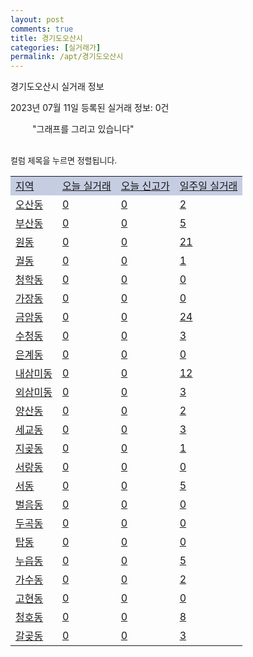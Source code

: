 ```yaml
---
layout: post
comments: true
title: 경기도오산시
categories: [실거래가]
permalink: /apt/경기도오산시
---
```


경기도오산시 실거래 정보

2023년 07월 11일 등록된 실거래 정보: 0건

<!--<script async src="https://pagead2.googlesyndication.com/pagead/js/adsbygoogle.js?client=ca-pub-3485438051770037"
 crossorigin="anonymous"></script>-->

<script type="text/javascript">
  google.charts.load('current', {'packages':['corechart']});
  google.charts.setOnLoadCallback(drawChart);

  function drawChart() {
    var data = google.visualization.arrayToDataTable([['거래일', '매매', '전월세', '전매'], ['21-01', 7, 4, 0], ['21-02', 0, 1, 0], ['21-03', 2, 8, 0], ['21-04', 0, 1, 0], ['21-05', 8, 0, 0], ['21-06', 10, 12, 1], ['21-07', 242, 230, 4], ['21-08', 293, 338, 8], ['21-09', 225, 549, 4], ['21-10', 167, 392, 1], ['21-11', 78, 417, 0], ['21-12', 78, 420, 1], ['22-01', 61, 295, 4], ['22-02', 86, 422, 2], ['22-03', 116, 280, 4], ['22-04', 139, 343, 7], ['22-05', 143, 363, 18], ['22-06', 103, 414, 4], ['22-07', 79, 375, 2], ['22-08', 69, 329, 8], ['22-09', 59, 341, 1], ['22-10', 56, 336, 0], ['22-11', 79, 300, 1], ['22-12', 106, 323, 0], ['23-01', 105, 304, 1], ['23-02', 191, 488, 1], ['23-03', 241, 371, 3], ['23-04', 196, 420, 30], ['23-05', 225, 329, 47], ['23-06', 155, 292, 24], ['23-07', 12, 60, 4]]);

    var options = {
      title: '최근 1년간 유형별 거래량 추이',
      legend: { position: 'bottom' }
    };

    setTimeout(function() {
        var chart = new google.visualization.LineChart(document.getElementById('columnchart_material'));
        chart.draw(data, (options));
        document.getElementById('loading').style.display = 'none';
        var dayLabel = (new Date()).getDay();
        if (dayLabel < 2) {
            sorttable.innerSortFunction.apply(document.getElementById('week'), []);
            sorttable.innerSortFunction.apply(document.getElementById('week'), []);        
        }
        else {
            sorttable.innerSortFunction.apply(document.getElementById('today'), []);
            sorttable.innerSortFunction.apply(document.getElementById('today'), []);
        }
    }, 200);

  }
</script>

<div id="loading" style="z-index:20; display: block; margin-left: 35px">"그래프를 그리고 있습니다"</div>
<div id="columnchart_material" style="width: 95%; margin-left: -35px; display: block"></div>
<!--<div style="width: 95%; margin-left: -35px; display: block">
      <script async src="https://pagead2.googlesyndication.com/pagead/js/adsbygoogle.js?client=ca-pub-3485438051770037"
          crossorigin="anonymous"></script>
      <ins class="adsbygoogle"
          style="display:block"
          data-ad-format="fluid"
          data-ad-layout-key="-fb+5w+4e-db+86"
          data-ad-client="ca-pub-3485438051770037"
          data-ad-slot="1827090281"></ins>
      <script>
          (adsbygoogle = window.adsbygoogle || []).push({});
      </script>
</div>-->
<br>

<font size='small' style='font-size: small;'>컬럼 제목을 누르면 정렬됩니다.</font>
<table class="sortable">
  <tr style='background-color: rgba(114, 132, 186,0.4);'>
    <td id="region"><a href="#">지역</a></td>
    <td id="today"><a href="#">오늘 실거래</a></td>
    <td id="today_new"><a href="#">오늘 신고가</a></td>
    <td id="week"><a href="#">일주일 실거래</a></td>
  </tr>

  
  <tr class="item">
    <td><a href="경기도오산시오산동">오산동</a></td>
    <td><a href="경기도오산시오산동">0</a></td>
    <td><a href="경기도오산시오산동">0</a></td>
    <td><a href="경기도오산시오산동">2</a></td>
  </tr>
    

  <tr class="item">
    <td><a href="경기도오산시부산동">부산동</a></td>
    <td><a href="경기도오산시부산동">0</a></td>
    <td><a href="경기도오산시부산동">0</a></td>
    <td><a href="경기도오산시부산동">5</a></td>
  </tr>
    

  <tr class="item">
    <td><a href="경기도오산시원동">원동</a></td>
    <td><a href="경기도오산시원동">0</a></td>
    <td><a href="경기도오산시원동">0</a></td>
    <td><a href="경기도오산시원동">21</a></td>
  </tr>
    

  <tr class="item">
    <td><a href="경기도오산시궐동">궐동</a></td>
    <td><a href="경기도오산시궐동">0</a></td>
    <td><a href="경기도오산시궐동">0</a></td>
    <td><a href="경기도오산시궐동">1</a></td>
  </tr>
    

  <tr class="item">
    <td><a href="경기도오산시청학동">청학동</a></td>
    <td><a href="경기도오산시청학동">0</a></td>
    <td><a href="경기도오산시청학동">0</a></td>
    <td><a href="경기도오산시청학동">0</a></td>
  </tr>
    

  <tr class="item">
    <td><a href="경기도오산시가장동">가장동</a></td>
    <td><a href="경기도오산시가장동">0</a></td>
    <td><a href="경기도오산시가장동">0</a></td>
    <td><a href="경기도오산시가장동">0</a></td>
  </tr>
    

  <tr class="item">
    <td><a href="경기도오산시금암동">금암동</a></td>
    <td><a href="경기도오산시금암동">0</a></td>
    <td><a href="경기도오산시금암동">0</a></td>
    <td><a href="경기도오산시금암동">24</a></td>
  </tr>
    

  <tr class="item">
    <td><a href="경기도오산시수청동">수청동</a></td>
    <td><a href="경기도오산시수청동">0</a></td>
    <td><a href="경기도오산시수청동">0</a></td>
    <td><a href="경기도오산시수청동">3</a></td>
  </tr>
    

  <tr class="item">
    <td><a href="경기도오산시은계동">은계동</a></td>
    <td><a href="경기도오산시은계동">0</a></td>
    <td><a href="경기도오산시은계동">0</a></td>
    <td><a href="경기도오산시은계동">0</a></td>
  </tr>
    

  <tr class="item">
    <td><a href="경기도오산시내삼미동">내삼미동</a></td>
    <td><a href="경기도오산시내삼미동">0</a></td>
    <td><a href="경기도오산시내삼미동">0</a></td>
    <td><a href="경기도오산시내삼미동">12</a></td>
  </tr>
    

  <tr class="item">
    <td><a href="경기도오산시외삼미동">외삼미동</a></td>
    <td><a href="경기도오산시외삼미동">0</a></td>
    <td><a href="경기도오산시외삼미동">0</a></td>
    <td><a href="경기도오산시외삼미동">3</a></td>
  </tr>
    

  <tr class="item">
    <td><a href="경기도오산시양산동">양산동</a></td>
    <td><a href="경기도오산시양산동">0</a></td>
    <td><a href="경기도오산시양산동">0</a></td>
    <td><a href="경기도오산시양산동">2</a></td>
  </tr>
    

  <tr class="item">
    <td><a href="경기도오산시세교동">세교동</a></td>
    <td><a href="경기도오산시세교동">0</a></td>
    <td><a href="경기도오산시세교동">0</a></td>
    <td><a href="경기도오산시세교동">3</a></td>
  </tr>
    

  <tr class="item">
    <td><a href="경기도오산시지곶동">지곶동</a></td>
    <td><a href="경기도오산시지곶동">0</a></td>
    <td><a href="경기도오산시지곶동">0</a></td>
    <td><a href="경기도오산시지곶동">1</a></td>
  </tr>
    

  <tr class="item">
    <td><a href="경기도오산시서랑동">서랑동</a></td>
    <td><a href="경기도오산시서랑동">0</a></td>
    <td><a href="경기도오산시서랑동">0</a></td>
    <td><a href="경기도오산시서랑동">0</a></td>
  </tr>
    

  <tr class="item">
    <td><a href="경기도오산시서동">서동</a></td>
    <td><a href="경기도오산시서동">0</a></td>
    <td><a href="경기도오산시서동">0</a></td>
    <td><a href="경기도오산시서동">5</a></td>
  </tr>
    

  <tr class="item">
    <td><a href="경기도오산시벌음동">벌음동</a></td>
    <td><a href="경기도오산시벌음동">0</a></td>
    <td><a href="경기도오산시벌음동">0</a></td>
    <td><a href="경기도오산시벌음동">0</a></td>
  </tr>
    

  <tr class="item">
    <td><a href="경기도오산시두곡동">두곡동</a></td>
    <td><a href="경기도오산시두곡동">0</a></td>
    <td><a href="경기도오산시두곡동">0</a></td>
    <td><a href="경기도오산시두곡동">0</a></td>
  </tr>
    

  <tr class="item">
    <td><a href="경기도오산시탑동">탑동</a></td>
    <td><a href="경기도오산시탑동">0</a></td>
    <td><a href="경기도오산시탑동">0</a></td>
    <td><a href="경기도오산시탑동">0</a></td>
  </tr>
    

  <tr class="item">
    <td><a href="경기도오산시누읍동">누읍동</a></td>
    <td><a href="경기도오산시누읍동">0</a></td>
    <td><a href="경기도오산시누읍동">0</a></td>
    <td><a href="경기도오산시누읍동">5</a></td>
  </tr>
    

  <tr class="item">
    <td><a href="경기도오산시가수동">가수동</a></td>
    <td><a href="경기도오산시가수동">0</a></td>
    <td><a href="경기도오산시가수동">0</a></td>
    <td><a href="경기도오산시가수동">2</a></td>
  </tr>
    

  <tr class="item">
    <td><a href="경기도오산시고현동">고현동</a></td>
    <td><a href="경기도오산시고현동">0</a></td>
    <td><a href="경기도오산시고현동">0</a></td>
    <td><a href="경기도오산시고현동">0</a></td>
  </tr>
    

  <tr class="item">
    <td><a href="경기도오산시청호동">청호동</a></td>
    <td><a href="경기도오산시청호동">0</a></td>
    <td><a href="경기도오산시청호동">0</a></td>
    <td><a href="경기도오산시청호동">8</a></td>
  </tr>
    

  <tr class="item">
    <td><a href="경기도오산시갈곶동">갈곶동</a></td>
    <td><a href="경기도오산시갈곶동">0</a></td>
    <td><a href="경기도오산시갈곶동">0</a></td>
    <td><a href="경기도오산시갈곶동">3</a></td>
  </tr>
    


</table>


    
